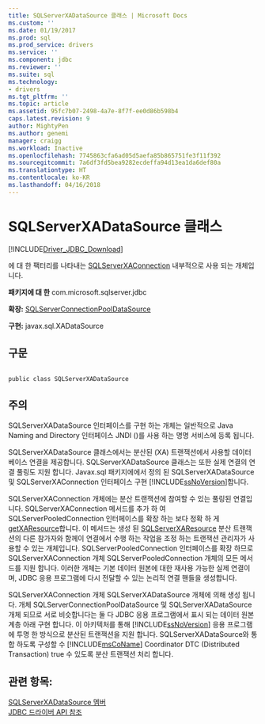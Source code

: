 ```yaml
---
title: SQLServerXADataSource 클래스 | Microsoft Docs
ms.custom: ''
ms.date: 01/19/2017
ms.prod: sql
ms.prod_service: drivers
ms.service: ''
ms.component: jdbc
ms.reviewer: ''
ms.suite: sql
ms.technology:
- drivers
ms.tgt_pltfrm: ''
ms.topic: article
ms.assetid: 95fc7b07-2498-4a7e-8f7f-ee0d86b598b4
caps.latest.revision: 9
author: MightyPen
ms.author: genemi
manager: craigg
ms.workload: Inactive
ms.openlocfilehash: 7745863cfa6ad05d5aefa85b865751fe3f11f392
ms.sourcegitcommit: 7a6df3fd5bea9282ecdeffa94d13ea1da6def80a
ms.translationtype: HT
ms.contentlocale: ko-KR
ms.lasthandoff: 04/16/2018
---
```

# <a name="sqlserverxadatasource-class"></a>SQLServerXADataSource 클래스
[!INCLUDE[Driver_JDBC_Download](../../../includes/driver_jdbc_download.md)]

  에 대 한 팩터리를 나타내는 [SQLServerXAConnection](../../../connect/jdbc/reference/sqlserverxaconnection-class.md) 내부적으로 사용 되는 개체입니다.  
  
 **패키지에 대 한** com.microsoft.sqlserver.jdbc  
  
 **확장:** [SQLServerConnectionPoolDataSource](../../../connect/jdbc/reference/sqlserverconnectionpooldatasource-class.md)  
  
 **구현:** javax.sql.XADataSource  
  
## <a name="syntax"></a>구문  
  
```  
  
public class SQLServerXADataSource  
```  
  
## <a name="remarks"></a>주의  
 SQLServerXADataSource 인터페이스를 구현 하는 개체는 일반적으로 Java Naming and Directory 인터페이스 JNDI ()를 사용 하는 명명 서비스에 등록 됩니다.  
  
 SQLServerXADataSource 클래스에서는 분산된 (XA) 트랜잭션에서 사용할 데이터베이스 연결을 제공합니다. SQLServerXADataSource 클래스는 또한 실제 연결의 연결 풀링도 지원 합니다. Javax.sql 패키지에에서 정의 된 SQLServerXADataSource 및 SQLServerXAConnection 인터페이스 구현 [!INCLUDE[ssNoVersion](../../../includes/ssnoversion_md.md)]합니다.  
  
 SQLServerXAConnection 개체에는 분산 트랜잭션에 참여할 수 있는 풀링된 연결입니다. SQLServerXAConnection 메서드를 추가 하 여 SQLServerPooledConnection 인터페이스를 확장 하는 보다 정확 하 게 [getXAResource](../../../connect/jdbc/reference/getxaresource-method-sqlserverxaconnection.md)합니다. 이 메서드는 생성 된 [SQLServerXAResource](../../../connect/jdbc/reference/sqlserverxaresource-class.md) 분산 트랜잭션의 다른 참가자와 함께이 연결에서 수행 하는 작업을 조정 하는 트랜잭션 관리자가 사용할 수 있는 개체입니다. SQLServerPooledConnection 인터페이스를 확장 하므로 SQLServerXAConnection 개체 SQLServerPooledConnection 개체의 모든 메서드를 지원 합니다. 이러한 개체는 기본 데이터 원본에 대한 재사용 가능한 실제 연결이며, JDBC 응용 프로그램에 다시 전달할 수 있는 논리적 연결 핸들을 생성합니다.  
  
 SQLServerXAConnection 개체 SQLServerXADataSource 개체에 의해 생성 됩니다. 개체 SQLServerConnectionPoolDataSource 및 SQLServerXADataSource 개체 되므로 서로 비슷합니다는 둘 다 JDBC 응용 프로그램에서 표시 되는 데이터 원본 계층 아래 구현 합니다. 이 아키텍처를 통해 [!INCLUDE[ssNoVersion](../../../includes/ssnoversion_md.md)] 응용 프로그램에 투명 한 방식으로 분산된 트랜잭션을 지원 합니다. SQLServerXADataSource와 통합 하도록 구성할 수 [!INCLUDE[msCoName](../../../includes/msconame_md.md)] Coordinator DTC (Distributed Transaction) true 수 있도록 분산 트랜잭션 처리 합니다.  
  
## <a name="see-also"></a>관련 항목:  
 [SQLServerXADataSource 멤버](../../../connect/jdbc/reference/sqlserverxadatasource-members.md)   
 [JDBC 드라이버 API 참조](../../../connect/jdbc/reference/jdbc-driver-api-reference.md)  
  
  
